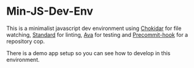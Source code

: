 # Min-JS-Dev-Env

This is a minimalist javascript dev environment using [Chokidar](https://github.com/kimmobrunfeldt/chokidar-cli) for file watching,
[Standard](https://github.com/feross/standard) for linting, [Ava](https://github.com/avajs/ava) for testing and [Precommit-hook](https://github.com/nlf/precommit-hook) for a repository cop.


There is a demo app setup so you can see how to develop in this environment.
